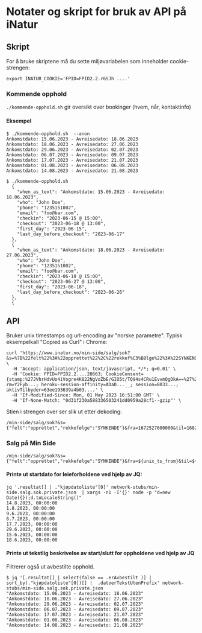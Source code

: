 # Notater og skript for bruk av API på iNatur

## Skript
For å bruke skriptene må du sette miljøvariabelen som inneholder cookie-strengen:
```
export INATUR_COOKIE='FPID=FPID2.2.r6SJh ....'
```

### Kommende opphold
`./kommende-opphold.sh` gir oversikt over bookinger (hvem, når, kontaktinfo)

#### Eksempel

```
$ ./kommende-opphold.sh  --anon
Ankomstdato: 15.06.2023 - Avreisedato: 18.06.2023
Ankomstdato: 18.06.2023 - Avreisedato: 27.06.2023
Ankomstdato: 29.06.2023 - Avreisedato: 02.07.2023
Ankomstdato: 06.07.2023 - Avreisedato: 09.07.2023
Ankomstdato: 17.07.2023 - Avreisedato: 21.07.2023
Ankomstdato: 01.08.2023 - Avreisedato: 06.08.2023
Ankomstdato: 14.08.2023 - Avreisedato: 21.08.2023

$ ./kommende-opphold.sh 
  {
    "when_as_text": "Ankomstdato: 15.06.2023 - Avreisedato: 18.06.2023",
    "who": "John Doe",
    "phone": "1235151002",
    "email": "foo@bar.com",
    "checkin": "2023-06-15 @ 15:00",
    "checkout": "2023-06-18 @ 13:00",
    "first_day": "2023-06-15",
    "last_day_before_checkout": "2023-06-17"
  },
  {
    "when_as_text": "Ankomstdato: 18.06.2023 - Avreisedato: 27.06.2023",
    "who": "John Doe",
    "phone": "1235151002",
    "email": "foo@bar.com",
    "checkin": "2023-06-18 @ 15:00",
    "checkout": "2023-06-27 @ 13:00",
    "first_day": "2023-06-18",
    "last_day_before_checkout": "2023-06-26"
  },
  {

```



## API
Bruker unix timestamps og url-encoding av "norske parametre". 
Typisk eksempelkall "Copied as Curl" i Chrome:

```
curl 'https://www.inatur.no/min-side/salg/sok?&s=%7B%22felt%22%3A%22opprettet%22%2C%22rekkef%C3%B8lge%22%3A%22SYNKENDE%22%7D&fra=1672527600000&til=1682892000000' \
  -H 'Accept: application/json, text/javascript, */*; q=0.01' \
  -H 'Cookie: FPID=FPID2.2....28663; CookieConsent={stamp:%27JVhrHdvUo4iVogre4K822NgVoZbE/GIO5t/TQ94s4CRu1EvvmQgDkA==%27%2Cnecessary:true%2Cpreferences:false%2Cstatistics:false%2Cmarketing:false%2Cmethod:%27explicit%27%2Cver:2%2Cutc:1680624888058%2Cregion:%27no%27}; rm=Y2Fyb...; heroku-session-affinity=ADaD...__; session=8033...; aktivTilbyder=63ee193639a4b03....' \
  -H 'If-Modified-Since: Mon, 01 May 2023 16:51:00 GMT' \
  -H 'If-None-Match: "0d31f230a588336503241dd0959a28cf1--gzip"' \
```
Stien i strengen over ser slik ut etter dekoding:
```
/min-side/salg/sok?&s={"felt":"opprettet","rekkefølge":"SYNKENDE"}&fra=1672527600000&til=1682892000000
```

### Salg på Min Side
```
/min-side/salg/sok?&s={"felt":"opprettet","rekkefølge":"SYNKENDE"}&fra=${unix_ts_from}&til=${unix_ts_to}
```

#### Printe ut startdato for leieforholdene ved hjelp av JQ:
```
jq '.resultat[] | ."kjøpdatoliste"[0]' network-stubs/min-side.salg.sok.private.json  | xargs -n1 -I'{}' node -p "d=new Date({});d.toLocaleString()"
14.8.2023, 00:00:00
1.8.2023, 00:00:00
9.6.2023, 00:00:00
6.7.2023, 00:00:00
17.7.2023, 00:00:00
29.6.2023, 00:00:00
15.6.2023, 00:00:00
18.6.2023, 00:00:00
```

#### Printe ut tekstlig beskrivelse av start/slutt for oppholdene ved hjelp av JQ
Filtrerer også ut avbestilte opphold.

```
$ jq '[.resultat[] | select(false == .erAvbestilt )] | sort_by(."kjøpdatoliste"[0])[] |  .datoerTekstUtenPrefix' network-stubs/min-side.salg.sok.private.json
"Ankomstdato: 15.06.2023 - Avreisedato: 18.06.2023"
"Ankomstdato: 18.06.2023 - Avreisedato: 27.06.2023"
"Ankomstdato: 29.06.2023 - Avreisedato: 02.07.2023"
"Ankomstdato: 06.07.2023 - Avreisedato: 09.07.2023"
"Ankomstdato: 17.07.2023 - Avreisedato: 21.07.2023"
"Ankomstdato: 01.08.2023 - Avreisedato: 06.08.2023"
"Ankomstdato: 14.08.2023 - Avreisedato: 21.08.2023"
```

